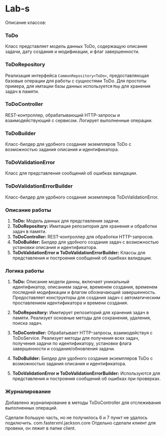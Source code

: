 # Lab-s
Описание классов:
### ToDo
Класс представляет модель данных ToDo, содержащую описание задачи, дату создания и модификации, и флаг завершенности.

### ToDoRepository
Реализация интерфейса `CommonRepository<ToDo>`, предоставляющая базовые операции для работы с сущностями ToDo. Для простоты примера, для имтации базы данных используется `Map` для хранения задач в памяти.

### ToDoController
REST-контроллер, обрабатывающий HTTP-запросы и взаимодействующий с сервисом. Логирует выполненные операции.

### ToDoBuilder
Класс-билдер для удобного создания экземпляров ToDo с возможностью задания описания и идентификатора.

### ToDoValidationError
Класс для представления сообщений об ошибках валидации.

### ToDoValidationErrorBuilder
Класс-билдер для удобного создания экземпляров ToDoValidationError.

### Описание работы
1. **ToDo:** Модель данных для представления задачи.
2. **ToDoRepository:** Имитация репозитория для хранения и обработки задач в памяти.
3. **ToDoController:** REST-контроллер для обработки HTTP-запросов.
5. **ToDoBuilder:** Билдер для удобного создания задач с возможностью установки описания и идентификатора.
6. **ToDoValidationError и ToDoValidationErrorBuilder:** Классы для представления и построения сообщений об ошибках валидации.

### Логика работы
1. **ToDo:** Описание модели данны, включает уникальный идентификатор, описанием задачи, временем создания, временем последней модификации и флагом обозначающий завершенность. Предоставляет конструкторы для создания задач с автоматическим проставлением идентификатора и времени создания.
   
2. **ToDoRepository:** Имитирует репозиторий для хранения задач в памяти. Реализует основные методы для сохранения, удаления, поиска задач.

3. **ToDoController:** Обрабатывает HTTP-запросы, взаимодействуя с ToDoService. Реализует методы для получения всех задач, получения задачи по идентификатору, установки флага завершенности и создания/обновления задачи.

4. **ToDoBuilder:** Билдер для удобного создания экземпляров ToDo с возможностью задания описания и идентификатора.

5. **ToDoValidationError и ToDoValidationErrorBuilder:** Используются для представления и построения сообщений об ошибках при проверках.

### Журналирование
Добавлено журналирование в методы ToDoController для отслеживания выполненных операций.

Сделали большую часть, но не получилось 6 и 7 пункт не удалось подключить.
com.fasterxml.jackson.core
Отдельно cделали клиент для провеки, он ляжит в папке client.
